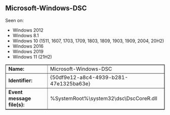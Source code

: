 ## Microsoft-Windows-DSC

Seen on:
* Windows 2012
* Windows 8.1
* Windows 10 (1511, 1607, 1703, 1709, 1803, 1809, 1903, 1909, 2004, 20H2)
* Windows 2016
* Windows 2019
* Windows 11 (21H2)

<table border="1" class="docutils">
  <tbody>
    <tr>
      <td><b>Name:</b></td>
      <td>Microsoft-Windows-DSC</td>
    </tr>
    <tr>
      <td><b>Identifier:</b></td>
      <td>{50df9e12-a8c4-4939-b281-47e1325ba63e}</td>
    </tr>
    <tr>
      <td><b>Event message file(s):</b></td>
      <td>%SystemRoot%\system32\dsc\DscCoreR.dll</td>
    </tr>
  </tbody>
</table>

&nbsp;

